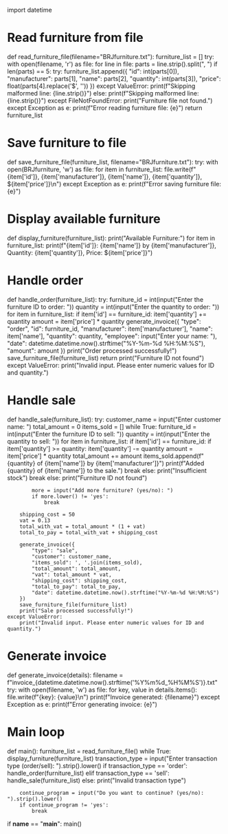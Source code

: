import datetime

# Read furniture from file
def read_furniture_file(filename="BRJfurniture.txt"):
    furniture_list = []
    try:
        with open(filename, 'r') as file:
            for line in file:
                parts = line.strip().split(", ")
                if len(parts) == 5:
                    try:
                        furniture_list.append({
                            "id": int(parts[0]),
                            "manufacturer": parts[1],
                            "name": parts[2],
                            "quantity": int(parts[3]),
                            "price": float(parts[4].replace('$', ''))
                        })
                    except ValueError:
                        print(f"Skipping malformed line: {line.strip()}")
                else:
                    print(f"Skipping malformed line: {line.strip()}")
    except FileNotFoundError:
        print("Furniture file not found.")
    except Exception as e:
        print(f"Error reading furniture file: {e}")
    return furniture_list

# Save furniture to file
def save_furniture_file(furniture_list, filename="BRJfurniture.txt"):
    try:
        with open(BRJfurniture, 'w') as file:
            for item in furniture_list:
                file.write(f"{item['id']}, {item['manufacturer']}, {item['name']}, {item['quantity']}, ${item['price']}\n")
    except Exception as e:
        print(f"Error saving furniture file: {e}")

# Display available furniture
def display_furniture(furniture_list):
    print("Available Furniture:")
    for item in furniture_list:
        print(f"{item['id']}: {item['name']} by {item['manufacturer']}, Quantity: {item['quantity']}, Price: ${item['price']}")

# Handle order
def handle_order(furniture_list):
    try:
        furniture_id = int(input("Enter the furniture ID to order: "))
        quantity = int(input("Enter the quantity to order: "))
        for item in furniture_list:
            if item['id'] == furniture_id:
                item['quantity'] += quantity
                amount = item['price'] * quantity
                generate_invoice({
                    "type": "order",
                    "id": furniture_id,
                    "manufacturer": item['manufacturer'],
                    "name": item['name'],
                    "quantity": quantity,
                    "employee": input("Enter your name: "),
                    "date": datetime.datetime.now().strftime("%Y-%m-%d %H:%M:%S"),
                    "amount": amount
                })
                print("Order processed successfully!")
                save_furniture_file(furniture_list)
                return
        print("Furniture ID not found")
    except ValueError:
        print("Invalid input. Please enter numeric values for ID and quantity.")

# Handle sale
def handle_sale(furniture_list):
    try:
        customer_name = input("Enter customer name: ")
        total_amount = 0
        items_sold = []
        while True:
            furniture_id = int(input("Enter the furniture ID to sell: "))
            quantity = int(input("Enter the quantity to sell: "))
            for item in furniture_list:
                if item['id'] == furniture_id:
                    if item['quantity'] >= quantity:
                        item['quantity'] -= quantity
                        amount = item['price'] * quantity
                        total_amount += amount
                        items_sold.append(f"{quantity} of {item['name']} by {item['manufacturer']}")
                        print(f"Added {quantity} of {item['name']} to the sale.")
                        break
                    else:
                        print("Insufficient stock")
                        break
            else:
                print("Furniture ID not found")
            
            more = input("Add more furniture? (yes/no): ")
            if more.lower() != 'yes':
                break
        
        shipping_cost = 50
        vat = 0.13
        total_with_vat = total_amount * (1 + vat)
        total_to_pay = total_with_vat + shipping_cost
        
        generate_invoice({
            "type": "sale",
            "customer": customer_name,
            "items_sold": ', '.join(items_sold),
            "total_amount": total_amount,
            "vat": total_amount * vat,
            "shipping_cost": shipping_cost,
            "total_to_pay": total_to_pay,
            "date": datetime.datetime.now().strftime("%Y-%m-%d %H:%M:%S")
        })
        save_furniture_file(furniture_list)
        print("Sale processed successfully!")
    except ValueError:
        print("Invalid input. Please enter numeric values for ID and quantity.")

# Generate invoice
def generate_invoice(details):
    filename = f"invoice_{datetime.datetime.now().strftime('%Y%m%d_%H%M%S')}.txt"
    try:
        with open(filename, 'w') as file:
            for key, value in details.items():
                file.write(f"{key}: {value}\n")
        print(f"Invoice generated: {filename}")
    except Exception as e:
        print(f"Error generating invoice: {e}")

# Main loop
def main():
    furniture_list = read_furniture_file()
    while True:
        display_furniture(furniture_list)
        transaction_type = input("Enter transaction type (order/sell): ").strip().lower()
        if transaction_type == 'order':
            handle_order(furniture_list)
        elif transaction_type == 'sell':
            handle_sale(furniture_list)
        else:
            print("Invalid transaction type")
        
        continue_program = input("Do you want to continue? (yes/no): ").strip().lower()
        if continue_program != 'yes':
            break

if __name__ == "__main__":
    main()
 
 
